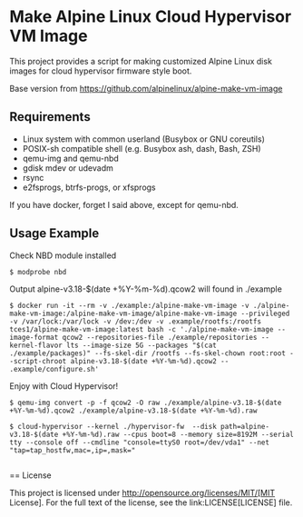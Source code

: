 # Make Alpine Linux Cloud Hypervisor VM Image

This project provides a script for making customized Alpine Linux disk images for cloud hypervisor firmware style boot.

Base version from https://github.com/alpinelinux/alpine-make-vm-image

## Requirements
* Linux system with common userland (Busybox or GNU coreutils)
* POSIX-sh compatible shell (e.g. Busybox ash, dash, Bash, ZSH)
* qemu-img and qemu-nbd
* gdisk mdev or udevadm
* rsync
* e2fsprogs, btrfs-progs, or xfsprogs

If you have docker, forget I said above, except for qemu-nbd.

## Usage Example
Check NBD module installed
```
$ modprobe nbd
```
Output alpine-v3.18-$(date +%Y-%m-%d).qcow2 will found in ./example
```
$ docker run -it --rm -v ./example:/alpine-make-vm-image -v ./alpine-make-vm-image:/alpine-make-vm-image/alpine-make-vm-image --privileged -v /var/lock:/var/lock -v /dev:/dev -v .example/rootfs:/rootfs tces1/alpine-make-vm-image:latest bash -c './alpine-make-vm-image --image-format qcow2 --repositories-file ./example/repositories --kernel-flavor lts --image-size 5G --packages "$(cat ./example/packages)" --fs-skel-dir /rootfs --fs-skel-chown root:root --script-chroot alpine-v3.18-$(date +%Y-%m-%d).qcow2 -- .example/configure.sh'
```

Enjoy with Cloud Hypervisor!
```
$ qemu-img convert -p -f qcow2 -O raw ./example/alpine-v3.18-$(date +%Y-%m-%d).qcow2 ./example/alpine-v3.18-$(date +%Y-%m-%d).raw

$ cloud-hypervisor --kernel ./hypervisor-fw  --disk path=alpine-v3.18-$(date +%Y-%m-%d).raw --cpus boot=8 --memory size=8192M --serial tty --console off --cmdline "console=ttyS0 root=/dev/vda1" --net "tap=tap_hostfw,mac=,ip=,mask="


```

== License

This project is licensed under http://opensource.org/licenses/MIT/[MIT License].
For the full text of the license, see the link:LICENSE[LICENSE] file.
